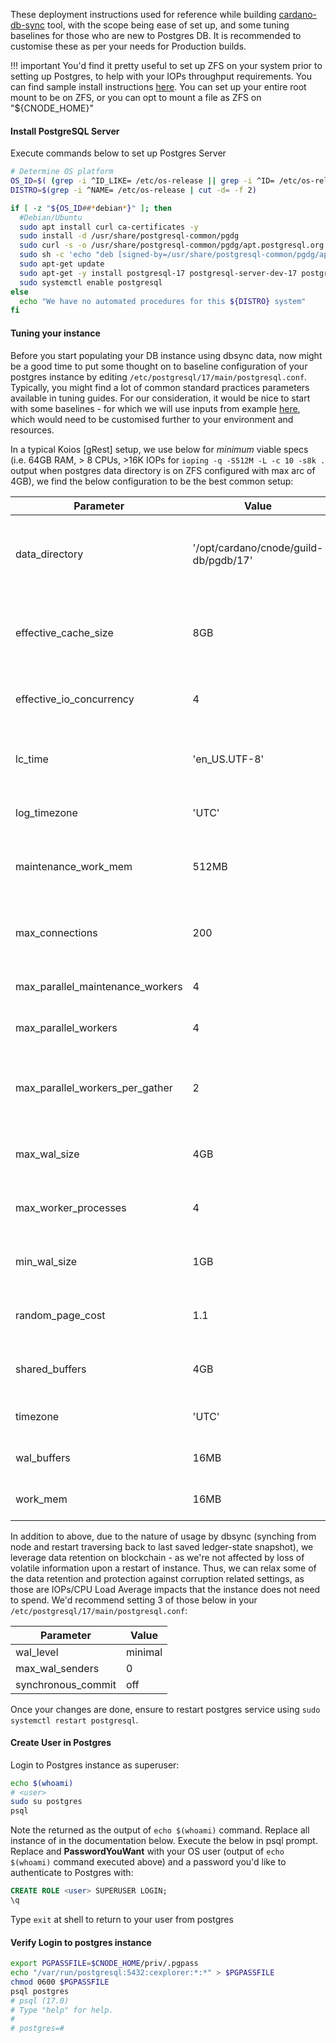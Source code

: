 These deployment instructions used for reference while building [cardano-db-sync](../Build/dbsync.md) tool, with the scope being ease of set up, and some tuning baselines for those who are new to Postgres DB.
It is recommended to customise these as per your needs for Production builds.

!!! important
    You'd find it pretty useful to set up ZFS on your system prior to setting up Postgres, to help with your IOPs throughput requirements. You can find sample install instructions [here](https://openzfs.github.io/openzfs-docs/Getting%20Started/Debian/index.html). You can set up your entire root mount to be on ZFS, or you can opt to mount a file as ZFS on "${CNODE_HOME}"

#### Install PostgreSQL Server

Execute commands below to set up Postgres Server

``` bash
# Determine OS platform
OS_ID=$( (grep -i ^ID_LIKE= /etc/os-release || grep -i ^ID= /etc/os-release) | cut -d= -f 2)
DISTRO=$(grep -i ^NAME= /etc/os-release | cut -d= -f 2)

if [ -z "${OS_ID##*debian*}" ]; then
  #Debian/Ubuntu
  sudo apt install curl ca-certificates -y
  sudo install -d /usr/share/postgresql-common/pgdg
  sudo curl -s -o /usr/share/postgresql-common/pgdg/apt.postgresql.org.asc --fail https://www.postgresql.org/media/keys/ACCC4CF8.asc
  sudo sh -c 'echo "deb [signed-by=/usr/share/postgresql-common/pgdg/apt.postgresql.org.asc] https://apt.postgresql.org/pub/repos/apt $(lsb_release -cs)-pgdg main" > /etc/apt/sources.list.d/pgdg.list'
  sudo apt-get update
  sudo apt-get -y install postgresql-17 postgresql-server-dev-17 postgresql-contrib libghc-hdbc-postgresql-dev
  sudo systemctl enable postgresql
else
  echo "We have no automated procedures for this ${DISTRO} system"
fi
```

#### Tuning your instance

Before you start populating your DB instance using dbsync data, now might be a good time to put some thought on to baseline configuration of your postgres instance by editing `/etc/postgresql/17/main/postgresql.conf`.
Typically, you might find a lot of common standard practices parameters available in tuning guides. For our consideration, it would be nice to start with some baselines - for which we will use inputs from example [here](https://pgtune.leopard.in.ua/#/), which would need to be customised further to your environment and resources.

In a typical Koios [gRest] setup, we use below for *minimum* viable specs (i.e. 64GB RAM, > 8 CPUs, >16K IOPs for `ioping -q -S512M -L -c 10 -s8k .` output when postgres data directory is on ZFS configured with max arc of 4GB), we find the below configuration to be the best common setup:

| Parameter                        | Value                                 | Comment                                                                                                |
|----------------------------------|---------------------------------------|--------------------------------------------------------------------------------------------------------|
| data_directory                   | '/opt/cardano/cnode/guild-db/pgdb/17' | Move postgres data directory to ZFS mount at /opt/cardano/cnode, ensure it's writable by postgres user |
| effective_cache_size             | 8GB                                   | Be conservative as Node and DBSync by themselves will need ~32-40GB of RAM if ledger-state is enabled  |
| effective_io_concurrency         | 4                                     | Can go higher if you have substantially higher IOPs/IO throughputs                                     |
| lc_time                          | 'en_US.UTF-8'                         | Just to use standard server-side time formatting between instances, can adapt to your preferences      |
| log_timezone                     | 'UTC'                                 | For consistency, to avoid timezone confusions                                                          |
| maintenance_work_mem             | 512MB                                 | Helps with vacuum/index/foreign key maintainance (with 4 workers, it's set to max 2GB)                 |
| max_connections                  | 200                                   | Allow maximum of 200 connections, the koios connections are still controlled via postgrest db-pool     |
| max_parallel_maintenance_workers | 4                                     | Max workers postgres will use for maintainance                                                         |
| max_parallel_workers             | 4                                     | Max workers postgres will use across the system                                                        |
| max_parallel_workers_per_gather  | 2                                     | Parallel threads per query, do not increase to higher values as it will multiply memory usage          |
| max_wal_size                     | 4GB                                   | Used for WAL automatic checkpoints (disabled later)                                                    |
| max_worker_processes             | 4                                     | Maximum number of background processes system can support                                              |
| min_wal_size                     | 1GB                                   | Used for WAL automatic checkpoints (disabled later)                                                    |
| random_page_cost                 | 1.1                                   | Use higher value if IOPs has trouble catching up (you can use 4 instead of 1.1)                        |
| shared_buffers                   | 4GB                                   | Conservative limit to allow for node/dbsync/zfs memory usage                                           |
| timezone                         | 'UTC'                                 | For consistency, to avoid timezone confusions                                                          |
| wal_buffers                      | 16MB                                  | WAL consumption in shared buffer (disabled later)                                                      |
| work_mem                         | 16MB                                  | Base memory size before writing to temporary disk files                                                |

In addition to above, due to the nature of usage by dbsync (synching from node and restart traversing back to last saved ledger-state snapshot), we leverage data retention on blockchain - as we're not affected by loss of volatile information upon a restart of instance. Thus, we can relax some of the data retention and protection against corruption related settings, as those are IOPs/CPU Load Average impacts that the instance does not need to spend. We'd recommend setting 3 of those below in your `/etc/postgresql/17/main/postgresql.conf`:

| Parameter          | Value   |
|--------------------|---------|
| wal_level          | minimal |
| max_wal_senders    | 0       |
| synchronous_commit | off     |

Once your changes are done, ensure to restart postgres service using `sudo systemctl restart postgresql`.

#### Create User in Postgres

Login to Postgres instance as superuser:

``` bash
echo $(whoami)
# <user>
sudo su postgres
psql
```

Note the <user> returned as the output of `echo $(whoami)` command. Replace all instance of <user> in the documentation below.
Execute the below in psql prompt. Replace **<username>** and **PasswordYouWant** with your OS user (output of `echo $(whoami)` command executed above) and a password you'd like to authenticate to Postgres with:

``` sql
CREATE ROLE <user> SUPERUSER LOGIN;
\q
```
Type `exit` at shell to return to your user from postgres

#### Verify Login to postgres instance

``` bash
export PGPASSFILE=$CNODE_HOME/priv/.pgpass
echo "/var/run/postgresql:5432:cexplorer:*:*" > $PGPASSFILE
chmod 0600 $PGPASSFILE
psql postgres
# psql (17.0)
# Type "help" for help.
# 
# postgres=#
```